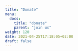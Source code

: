 ```yaml
---
title: "Donate"
menu:
  docs:
    title: "donate"
    parent: "join us"
weight: 120
date: 2021-04-25T17:18:05+02:00
draft: false
---
```


